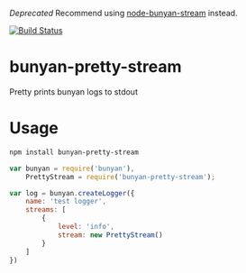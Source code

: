 *Deprecated* Recommend using [node-bunyan-stream](https://github.com/mrrama/node-bunyan-prettystream) instead.

[![Build Status](https://travis-ci.org/CMaylone/bunyan-pretty-stream.svg?branch=master)](https://travis-ci.org/CMaylone/bunyan-pretty-stream)

# bunyan-pretty-stream
Pretty prints bunyan logs to stdout

# Usage
```bash
npm install bunyan-pretty-stream
```

```javascript
var bunyan = require('bunyan'),
    PrettyStream = require('bunyan-pretty-stream');

var log = bunyan.createLogger({
    name: 'test logger',
    streams: [
        {
            level: 'info',
            stream: new PrettyStream()
        }
    ]
})
```
